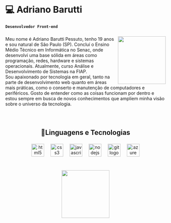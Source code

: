<br clear="both">

<h1 align="left">💻 Adriano Barutti</h1>

**`Desenvolvedor Front-end`**

###

<img align="right" height="150" src="https://media.tenor.com/y6ko93COrOQAAAAj/reshiram-pokemon-reshiram.gif"  />

###

<p align="leaft">Meu nome é Adriano Barutti Pessuto, tenho 19 anos e sou natural de São Paulo (SP). Concluí o Ensino Médio Técnico em Informática no Senac, onde desenvolvi uma base sólida em áreas como programação, redes, hardware e sistemas operacionais. Atualmente, curso Análise e Desenvolvimento de Sistemas na FIAP.<br>Sou apaixonado por tecnologia em geral, tanto na parte de desenvolvimento web quanto em áreas mais práticas, como o conserto e manutenção de computadores e periféricos. Gosto de entender como as coisas funcionam por dentro e estou sempre em busca de novos conhecimentos que ampliem minha visão sobre o universo da tecnologia.</p>

###

<br clear="both">

<h2 align="center">🤖Linguagens e Tecnologias</h2>

###

<div align="center">
  <img src="https://cdn.jsdelivr.net/gh/devicons/devicon/icons/html5/html5-original.svg" height="40" alt="html5 logo"  />
  <img width="12" />
  <img src="https://cdn.jsdelivr.net/gh/devicons/devicon/icons/css3/css3-original.svg" height="40" alt="css3 logo"  />
  <img width="12" />
  <img src="https://skillicons.dev/icons?i=js" height="40" alt="javascript logo"  />
  <img width="12" />
  <img src="https://cdn.jsdelivr.net/gh/devicons/devicon/icons/nodejs/nodejs-original.svg" height="40" alt="nodejs logo"  />
  <img width="12" />
  <img src="https://cdn.simpleicons.org/git/F05032" height="40" alt="git logo"  />
  <img width="12" />
  <img src="https://cdn.jsdelivr.net/gh/devicons/devicon/icons/azure/azure-original.svg" height="40" alt="azure logo"  />
</div>

###

<br clear="both">

<div align="center">
  <img height="150" src="https://media.tenor.com/EAAxkwW71WcAAAAj/pokemon-pokemon-black-and-white.gif"  />
</div>

###
